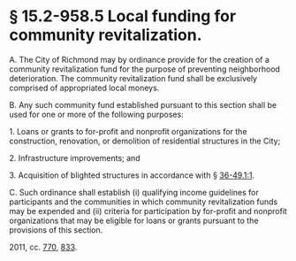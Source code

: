 # § 15.2-958.5 Local funding for community revitalization.

<p>A. The City of Richmond may by ordinance provide for the creation of a community revitalization fund for the purpose of preventing neighborhood deterioration. The community revitalization fund shall be exclusively comprised of appropriated local moneys.</p><p>B. Any such community fund established pursuant to this section shall be used for one or more of the following purposes:</p><p>1. Loans or grants to for-profit and nonprofit organizations for the construction, renovation, or demolition of residential structures in the City;</p><p>2. Infrastructure improvements; and</p><p>3. Acquisition of blighted structures in accordance with § <a href='http://law.lis.virginia.gov/vacode/36-49.1:1/'>36-49.1:1</a>.</p><p>C. Such ordinance shall establish (i) qualifying income guidelines for participants and the communities in which community revitalization funds may be expended and (ii) criteria for participation by for-profit and nonprofit organizations that may be eligible for loans or grants pursuant to the provisions of this section.</p><p>2011, cc. <a href='http://lis.virginia.gov/cgi-bin/legp604.exe?111+ful+CHAP0770'>770</a>, <a href='http://lis.virginia.gov/cgi-bin/legp604.exe?111+ful+CHAP0833'>833</a>.</p>